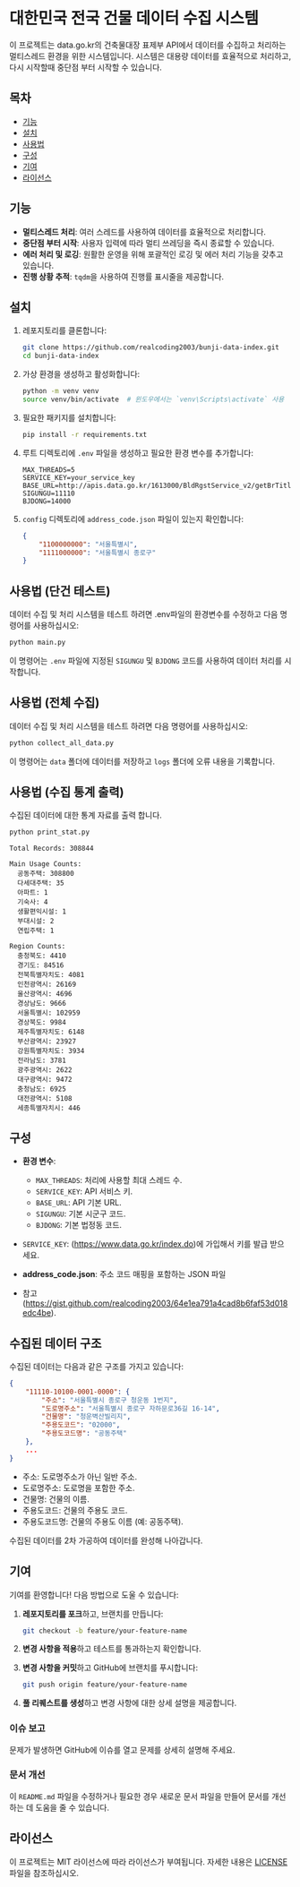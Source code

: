 # 대한민국 전국 건물 데이터 수집 시스템

이 프로젝트는 data.go.kr의 건축물대장 표제부 API에서 데이터를 수집하고 처리하는 멀티스레드 환경을 위한 시스템입니다.
시스템은 대용량 데이터를 효율적으로 처리하고, 다시 시작할때 중단점 부터 시작할 수 있습니다.

## 목차

- [기능](#기능)
- [설치](#설치)
- [사용법](#사용법)
- [구성](#구성)
- [기여](#기여)
- [라이선스](#라이선스)

## 기능

- **멀티스레드 처리**: 여러 스레드를 사용하여 데이터를 효율적으로 처리합니다.
- **중단점 부터 시작**: 사용자 입력에 따라 멀티 쓰레딩을 즉시 종료할 수 있습니다.
- **에러 처리 및 로깅**: 원활한 운영을 위해 포괄적인 로깅 및 에러 처리 기능을 갖추고 있습니다.
- **진행 상황 추적**: `tqdm`을 사용하여 진행률 표시줄을 제공합니다.

## 설치

1. 레포지토리를 클론합니다:
    ```sh
    git clone https://github.com/realcoding2003/bunji-data-index.git
    cd bunji-data-index
    ```

2. 가상 환경을 생성하고 활성화합니다:
    ```sh
    python -m venv venv
    source venv/bin/activate  # 윈도우에서는 `venv\Scripts\activate` 사용
    ```

3. 필요한 패키지를 설치합니다:
    ```sh
    pip install -r requirements.txt
    ```

4. 루트 디렉토리에 `.env` 파일을 생성하고 필요한 환경 변수를 추가합니다:
    ```env
    MAX_THREADS=5
    SERVICE_KEY=your_service_key
    BASE_URL=http://apis.data.go.kr/1613000/BldRgstService_v2/getBrTitleInfo
    SIGUNGU=11110
    BJDONG=14000
    ```

5. `config` 디렉토리에 `address_code.json` 파일이 있는지 확인합니다:
    ```json
    {
        "1100000000": "서울특별시",
        "1111000000": "서울특별시 종로구"
    }
    ```

## 사용법 (단건 테스트)

데이터 수집 및 처리 시스템을 테스트 하려면 .env파일의 환경변수를 수정하고 다음 명령어를 사용하십시오:

```sh
python main.py
```

이 명령어는 `.env` 파일에 지정된 `SIGUNGU` 및 `BJDONG` 코드를 사용하여 데이터 처리를 시작합니다.

## 사용법 (전체 수집)

데이터 수집 및 처리 시스템을 테스트 하려면 다음 명령어를 사용하십시오:

```sh
python collect_all_data.py
```

이 명령어는 `data` 폴더에 데이터를 저장하고 `logs` 폴더에 오류 내용을 기록합니다.

## 사용법 (수집 통계 출력)

수집된 데이터에 대한 통계 자료를 출력 합니다.

```sh
python print_stat.py
```

```
Total Records: 308844

Main Usage Counts:
  공동주택: 308800
  다세대주택: 35
  아파트: 1
  기숙사: 4
  생활편익시설: 1
  부대시설: 2
  연립주택: 1

Region Counts:
  충청북도: 4410
  경기도: 84516
  전북특별자치도: 4081
  인천광역시: 26169
  울산광역시: 4696
  경상남도: 9666
  서울특별시: 102959
  경상북도: 9984
  제주특별자치도: 6148
  부산광역시: 23927
  강원특별자치도: 3934
  전라남도: 3781
  광주광역시: 2622
  대구광역시: 9472
  충청남도: 6925
  대전광역시: 5108
  세종특별자치시: 446
```


## 구성

- **환경 변수**:
  - `MAX_THREADS`: 처리에 사용할 최대 스레드 수.
  - `SERVICE_KEY`: API 서비스 키.
  - `BASE_URL`: API 기본 URL.
  - `SIGUNGU`: 기본 시군구 코드.
  - `BJDONG`: 기본 법정동 코드.
 
- `SERVICE_KEY`: (https://www.data.go.kr/index.do)에 가입해서 키를 발급 받으세요.

- **address_code.json**: 주소 코드 매핑을 포함하는 JSON 파일
- 참고(https://gist.github.com/realcoding2003/64e1ea791a4cad8b6faf53d018edc4be).

## 수집된 데이터 구조

수집된 데이터는 다음과 같은 구조를 가지고 있습니다:
```json
{
    "11110-10100-0001-0000": {
        "주소": "서울특별시 종로구 청운동 1번지",
        "도로명주소": "서울특별시 종로구 자하문로36길 16-14",
        "건물명": "청운벽산빌리지",
        "주용도코드": "02000",
        "주용도코드명": "공동주택"
    },
    ...
}

```

- 주소: 도로명주소가 아닌 일반 주소.
- 도로명주소: 도로명을 포함한 주소.
- 건물명: 건물의 이름.
- 주용도코드: 건물의 주용도 코드.
- 주용도코드명: 건물의 주용도 이름 (예: 공동주택).

수집된 데이터를 2차 가공하여 데이터를 완성해 나아갑니다.

## 기여

기여를 환영합니다! 다음 방법으로 도울 수 있습니다:

1. **레포지토리를 포크**하고, 브랜치를 만듭니다:
    ```sh
    git checkout -b feature/your-feature-name
    ```

2. **변경 사항을 적용**하고 테스트를 통과하는지 확인합니다.
3. **변경 사항을 커밋**하고 GitHub에 브랜치를 푸시합니다:
    ```sh
    git push origin feature/your-feature-name
    ```

4. **풀 리퀘스트를 생성**하고 변경 사항에 대한 상세 설명을 제공합니다.

### 이슈 보고

문제가 발생하면 GitHub에 이슈를 열고 문제를 상세히 설명해 주세요.

### 문서 개선

이 `README.md` 파일을 수정하거나 필요한 경우 새로운 문서 파일을 만들어 문서를 개선하는 데 도움을 줄 수 있습니다.

## 라이선스

이 프로젝트는 MIT 라이선스에 따라 라이선스가 부여됩니다. 자세한 내용은 [LICENSE](LICENSE) 파일을 참조하십시오.